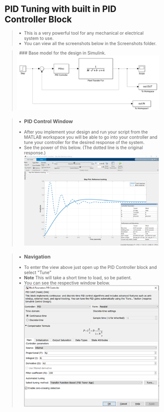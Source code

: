 # PID Tuning with built in PID Controller Block 

> * This is a very powerful tool for any mechanical or electrical system to use. 
> * You can view all the screenshots below in the Screenshots folder. 


> &nbsp;  ### Base model for the design in Simulink.
>  ![Screenshot](Screenshots/PID_MainModel.PNG)

> * ### PID Control Window
> * After you implement your design and run your script from the MATLAB workspace you will be able to go into your controller and tune your controller for the desired response of the system. 
> * See the power of this below. (The dotted line is the original response.)
 ![Screenshot](Screenshots/PID_TuneView.png)
 
 > * ### Navigation
 > * To enter the view above just open up the PID Controller block and select "Tune"
 > * __Note__ This will take a short time to load, so be patient. 
 > * You can see the respective window below. 
  ![Screenshot](Screenshots/PID_BlockControls.png)
